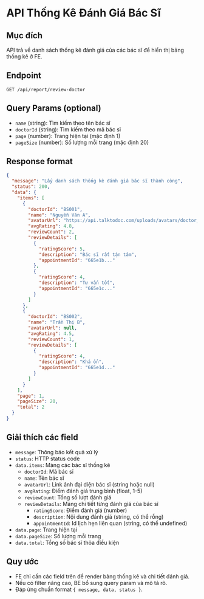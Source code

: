 # API Thống Kê Đánh Giá Bác Sĩ

## Mục đích

API trả về danh sách thống kê đánh giá của các bác sĩ để hiển thị bảng thống kê ở FE.

## Endpoint

```
GET /api/report/review-doctor
```

## Query Params (optional)

- `name` (string): Tìm kiếm theo tên bác sĩ
- `doctorId` (string): Tìm kiếm theo mã bác sĩ
- `page` (number): Trang hiện tại (mặc định 1)
- `pageSize` (number): Số lượng mỗi trang (mặc định 20)

## Response format

```json
{
  "message": "Lấy danh sách thống kê đánh giá bác sĩ thành công",
  "status": 200,
  "data": {
    "items": [
      {
        "doctorId": "BS001",
        "name": "Nguyễn Văn A",
        "avatarUrl": "https://api.talktodoc.com/uploads/avatars/doctor_001.jpg",
        "avgRating": 4.8,
        "reviewCount": 2,
        "reviewDetails": [
          {
            "ratingScore": 5,
            "description": "Bác sĩ rất tận tâm",
            "appointmentId": "665e1b..."
          },
          {
            "ratingScore": 4,
            "description": "Tư vấn tốt",
            "appointmentId": "665e1c..."
          }
        ]
      },
      {
        "doctorId": "BS002",
        "name": "Trần Thị B",
        "avatarUrl": null,
        "avgRating": 4.5,
        "reviewCount": 1,
        "reviewDetails": [
          {
            "ratingScore": 4,
            "description": "Khá ổn",
            "appointmentId": "665e1d..."
          }
        ]
      }
    ],
    "page": 1,
    "pageSize": 20,
    "total": 2
  }
}
```

## Giải thích các field

- `message`: Thông báo kết quả xử lý
- `status`: HTTP status code
- `data.items`: Mảng các bác sĩ thống kê
  - `doctorId`: Mã bác sĩ
  - `name`: Tên bác sĩ
  - `avatarUrl`: Link ảnh đại diện bác sĩ (string hoặc null)
  - `avgRating`: Điểm đánh giá trung bình (float, 1-5)
  - `reviewCount`: Tổng số lượt đánh giá
  - `reviewDetails`: Mảng chi tiết từng đánh giá của bác sĩ
    - `ratingScore`: Điểm đánh giá (number)
    - `description`: Nội dung đánh giá (string, có thể rỗng)
    - `appointmentId`: Id lịch hẹn liên quan (string, có thể undefined)
- `data.page`: Trang hiện tại
- `data.pageSize`: Số lượng mỗi trang
- `data.total`: Tổng số bác sĩ thỏa điều kiện

## Quy ước

- FE chỉ cần các field trên để render bảng thống kê và chi tiết đánh giá.
- Nếu có filter nâng cao, BE bổ sung query param và mô tả rõ.
- Đáp ứng chuẩn format `{ message, data, status }`.
